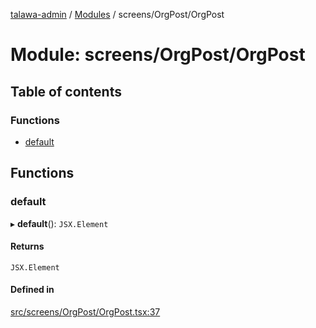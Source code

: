 [talawa-admin](../README.md) / [Modules](../modules.md) / screens/OrgPost/OrgPost

# Module: screens/OrgPost/OrgPost

## Table of contents

### Functions

- [default](screens_OrgPost_OrgPost.md#default)

## Functions

### default

▸ **default**(): `JSX.Element`

#### Returns

`JSX.Element`

#### Defined in

[src/screens/OrgPost/OrgPost.tsx:37](https://github.com/Hasnain01-hub/talawa-admin/blob/e186ed2/src/screens/OrgPost/OrgPost.tsx#L37)
